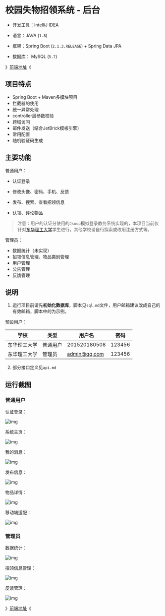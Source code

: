 # 校园失物招领系统 - 后台

* 开发工具：IntelliJ IDEA

* 语言：JAVA (`1.8`)

* 框架：Spring Boot (`2.1.3.RELEASE`) + Spring Data JPA

* 数据库： MySQL (`5.7`)

》[前端地址](https://github.com/BlueDriver/lost-found-UI)《

## 项目特点

* Spring Boot + Maven多模块项目
* 拦截器的使用
* 统一异常处理
* controller层参数校验
* 跨域访问
* 邮件发送（结合JetBrick模板引擎）
* 常用配置
* 随机验证码生成

## 主要功能

普通用户：

* 认证登录

* 修改头像、密码、手机、反馈

* 发布、搜索、查看招领信息

* 认领、评论物品

> 注意：用户的认证分使用的`Jsoup`模拟登录教务系统实现的，本项目当前仅针对[东华理工大学](http://www.ecit.edu.cn/)学生进行，其他学校请自行探索或改用注册方式等。

管理员：

* 数据统计（未实现）
* 招领信息管理、物品类别管理
* 用户管理
* 公告管理
* 反馈管理

## 说明

1. 运行项目前请先**初始化数据库**，脚本见`sql.md`文件，用户邮箱建议改成自己的有效邮箱，脚本中的为示例。

预设用户：

| 学校         | 类型     | 用户名       | 密码   |
| ------------ | -------- | ------------ | ------ |
| 东华理工大学 | 普通用户 | 201520180508 | 123456 |
| 东华理工大学 | 管理员   | admin@qq.com | 123456 |

2. 部分接口定义见`api.md`


## 运行截图

### 普通用户
认证登录：

![img](../backend/README.assets/wps843A.tmp.jpg)

系统主页：

![img](../backend/README.assets/wpsD7C6.tmp.jpg)

我的消息：

![img](../backend/README.assets/wpsA285.tmp.jpg)

发布信息：

![img](../backend/README.assets/wps38EB.tmp.jpg)

物品详情：

![img](../backend/README.assets/wps8141.tmp.jpg)

移动端适配：

![img](../backend/README.assets/wpsAF64.tmp.jpg)

### 管理员
数据统计：

![img](../backend/README.assets/wpsEBA9.tmp.jpg)

招领信息管理：

![img](../backend/README.assets/wps4148.tmp.jpg)

反馈管理：

![img](../backend/README.assets/wps84BF.tmp.jpg)

》[前端地址](https://github.com/BlueDriver/lost-found-UI)《